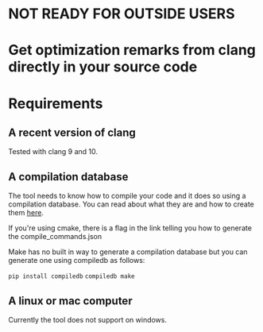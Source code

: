 # NOT READY FOR OUTSIDE USERS
# Get optimization remarks from clang directly in your source code

# Requirements

## A recent version of clang

Tested with clang 9 and 10.

## A compilation database

The tool needs to know how to compile your code and it does so using a compilation database. You can read about what they are and how to create them [here](https://sarcasm.github.io/notes/dev/compilation-database.html).

If you're using cmake, there is a flag in the link telling you how to generate the compile_commands.json

Make has no built in way to generate a compilation database but you can generate one using compiledb as follows:

`pip install compiledb`
`compiledb make`

## A linux or mac computer

Currently the tool does not support on windows.
